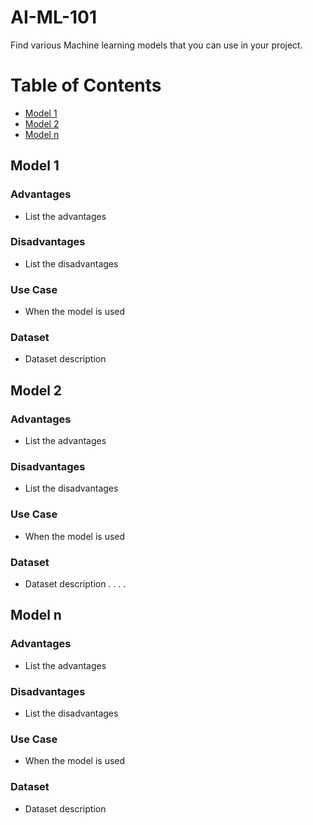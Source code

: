# AI-ML-101
Find various Machine learning models that you can use in your project.

# Table of Contents
- [Model 1](#model-1)
- [Model 2](#model-2)
- [Model n](#model-n)

## Model 1

### Advantages
- List the advantages

### Disadvantages
- List the disadvantages

### Use Case
- When the model is used

### Dataset
- Dataset description

## Model 2

### Advantages
- List the advantages

### Disadvantages
- List the disadvantages

### Use Case
- When the model is used

### Dataset
- Dataset description
.
.
.
.

## Model n

### Advantages
- List the advantages

### Disadvantages
- List the disadvantages

### Use Case
- When the model is used

### Dataset
- Dataset description
